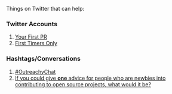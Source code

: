 Things on Twitter that can help:

### Twitter Accounts

1. [Your First PR](https://twitter.com/yourfirstpr)
2. [First Timers Only](https://twitter.com/first_tmrs_only)

### Hashtags/Conversations
1. [#OutreachyChat](https://twitter.com/hashtag/OutreachyChat?s=09)
2. [If you could give **one** advice for people who are newbies into contributing to open source projects, what would it be?](https://twitter.com/erikaheidi/status/647358632619851776)


